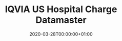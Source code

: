 ---
title: "IQVIA US Hospital Charge Datamaster"
subtitle: ""
summary: "Anonymized patient level data are sourced from hospital charge detail masters (CDM) and collected from resource management software within short-term, acute-care and non-federal hospitals "
owners:
  - organisation: "IQVIA"
    lead: "Kristin Kostka"
    alternate: ""
country: "USA"
source_types: 
    - "Hospital billing/summary"
omop: "CDM v5.3"
dbms: "AWS Redshift"
patient_count: "86m "
has_covid: "N"
first_time: "No"
data_history: "2007 – "
references: [""]

authors: 
    - "Kristin Kostka"
    - ""
tags: []
categories: ["dataset"]
date: 2020-03-28T00:00:00+01:00
lastmod: 2020-03-28T00:00:00+01:00
featured: false
draft: false

links:
    - icon: globe
      icon_pack: fas
      name: More information
      url: ""
image:
      placement: 1
      caption: ""
      focal_point: ""
      preview_only: false
      alt_text: ""
projects: []
---